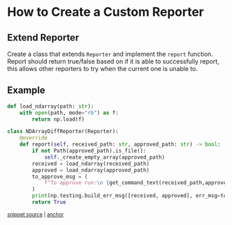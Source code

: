 # How to Create a Custom Reporter

## Extend Reporter

Create a class that extends `Reporter` and implement the `report` function. 
Report should return true/false based on if it is able to successfully report,
this allows other reporters to try when the current one is unable to. 

## Example

<!-- snippet: numpy_custom_reporter -->
<a id='snippet-numpy_custom_reporter'></a>
```py
def load_ndarray(path: str):
    with open(path, mode="rb") as f:
        return np.load(f)

class NDArrayDiffReporter(Reporter):
    @override
    def report(self, received_path: str, approved_path: str) -> bool:
        if not Path(approved_path).is_file():
            self._create_empty_array(approved_path)
        received = load_ndarray(received_path)
        approved = load_ndarray(approved_path)
        to_approve_msg = (
            f"To approve run:\n {get_command_text(received_path,approved_path)}"
        )
        print(np.testing.build_err_msg([received, approved], err_msg=to_approve_msg))
        return True
```
<sup><a href='/tests/test_example_numpy.py#L34-L55' title='Snippet source file'>snippet source</a> | <a href='#snippet-numpy_custom_reporter' title='Start of snippet'>anchor</a></sup>
<!-- endSnippet -->
